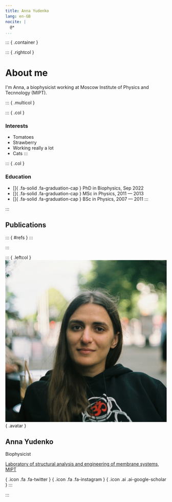 ```yaml
---
title: Anna Yudenko
lang: en-GB
nocite: |
  @*
...
```


::: { .container }

::: { .rightcol }

# About me

I'm Anna, a biophysicist working at Moscow Institute of Physics and Tecnnology (MIPT).

::: { .multicol }

::: { .col }
### Interests
- Tomatoes
- Strawberry
- Working really a lot
- Cats
:::

::: { .col }
### Education
- []{ .fa-solid .fa-graduation-cap } PhD in Biophysics, Sep 2022
- []{ .fa-solid .fa-graduation-cap } MSc in Physics, 2011 — 2013
- []{ .fa-solid .fa-graduation-cap } BSc in Physics, 2007 — 2011
:::

:::

## Publications

::: { #refs }
:::

:::

::: { .leftcol }
![](profile.jpg){ .avatar }

## Anna Yudenko

Biophysicist

[Laboratory of structural analysis and engineering of membrane systems, MIPT](https://cmm-mipt.ru/gushchin-lab/)

[](https://twitter.com/Aynya5){             .icon .fa .fa-twitter }
[](https://www.instagram.com/ann_yudenko/){ .icon .fa .fa-instagram }
[](https://scholar.google.com/citations?user=OJ8lAXcAAAAJ&hl=en&oi=ao){ .icon .ai .ai-google-scholar }
:::

:::
